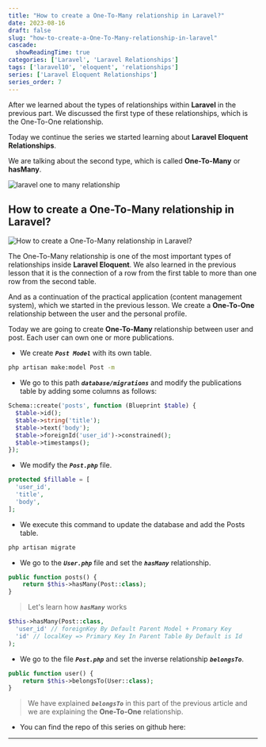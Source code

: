 ```yaml
---
title: "How to create a One-To-Many relationship in Laravel?"
date: 2023-08-16
draft: false
slug: "how-to-create-a-One-To-Many-relationship-in-laravel"
cascade:
  showReadingTime: true
categories: ['Laravel', 'Laravel Relationships']
tags: ['laravel10', 'eloquent', 'relationships']
series: ['Laravel Eloquent Relationships']
series_order: 7
---
```


After we learned about the types of relationships within __Laravel__ in the previous part.
We discussed the first type of these relationships, which is the One-To-One relationship.

Today we continue the series we started learning about __Laravel Eloquent Relationships__.

We are talking about the second type, which is called __One-To-Many__ or __hasMany__.

![laravel one to many relationship](/blog/img/blog/laravel-eloquent-one-to-many-relationship-ultimate-guide-2023/laravel-eloquent-one-to-many-relationship-ultimate-guide-2023.png "laravel one to many relationship")


## How to create a One-To-Many relationship in Laravel?
![How to create a One-To-Many relationship in Laravel?](/blog/img/blog/laravel-eloquent-one-to-many-relationship-ultimate-guide-2023/en/how-to-create-a-One-To-Many-relationship-in-laravel.png "How to create a One-To-Many relationship in Laravel?")

 The One-To-Many relationship is one of the most important types of relationships inside __Laravel Eloquent__.
  We also learned in the previous lesson that it is the connection of a row from the first table to more than one row from the second table.

And as a continuation of the practical application (content management system), which we started in the previous lesson.
We create a __One-To-One__ relationship between the user and the personal profile.

Today we are going to create __One-To-Many__ relationship between user and post.
Each user can own one or more publications.

* We create ***`Post Model`*** with its own table.
```bash
php artisan make:model Post -m
```

* We go to this path ***`database/migrations`*** and modify the publications table by adding some columns as follows:
```PHP
Schema::create('posts', function (Blueprint $table) {
  $table->id();
  $table->string('title');
  $table->text('body');
  $table->foreignId('user_id')->constrained();
  $table->timestamps();
});
```

* We modify the ***`Post.php`*** file.
```PHP
protected $fillable = [
  'user_id',
  'title',
  'body',
];
```

* We execute this command to update the database and add the Posts table.
```bash
php artisan migrate
```

* We go to the ***`User.php`*** file and set the ***`hasMany`*** relationship.
```PHP
public function posts() {
    return $this->hasMany(Post::class);
}
```


> Let's learn how ***`hasMany`*** works
```PHP
$this->hasMany(Post::class,
  'user_id' // foreignKey By Default Parent Model + Promary Key
  'id' // localKey => Primary Key In Parent Table By Default is Id
);
```

* We go to the file ***`Post.php`*** and set the inverse relationship ***`belongsTo`***.
```PHP
public function user() {
    return $this->belongsTo(User::class);
}
```

> We have explained ***`belongsTo`*** in this part of the previous article and we are explaining the __One-To-One__ relationship.

- You can find the repo of this series on github here:
---